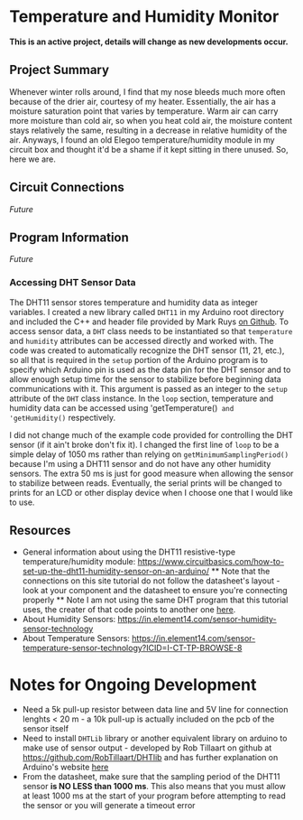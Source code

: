 # Temperature and Humidity Monitor

**This is an active project, details will change as new developments occur.**

## Project Summary

Whenever winter rolls around, I find that my nose bleeds much more often because of the drier air, courtesy of my heater. Essentially, the air has a moisture saturation point that varies by temperature. Warm air can carry more moisture than cold air, so when you heat cold air, the moisture content stays relatively the same, resulting in a decrease in relative humidity of the air. Anyways, I found an old Elegoo temperature/humidity module in my circuit box and thought it'd be a shame if it kept sitting in there unused. So, here we are.

## Circuit Connections

*Future*

## Program Information

*Future*

### Accessing DHT Sensor Data

The DHT11 sensor stores temperature and humidity data as integer variables. I created a new library called `DHT11` in my Arduino root directory and included the C++ and header file provided by Mark Ruys [on Github](https://github.com/markruys/arduino-DHT). To access sensor data, a `DHT` class needs to be instantiated so that `temperature` and `humidity` attributes can be accessed directly and worked with. The code was created to automatically recognize the DHT sensor (11, 21, etc.), so all that is required in the `setup` portion of the Arduino program is to specify which Arduino pin is used as the data pin for the DHT sensor and to allow enough setup time for the sensor to stabilize before beginning data communications with it. This argument is passed as an integer to the `setup` attribute of the `DHT` class instance. In the `loop` section, temperature and humidity data can be accessed using 'getTemperature()` and 'getHumidity()` respectively.  

I did not change much of the example code provided for controlling the DHT sensor (if it ain't broke don't fix it). I changed the first line of `loop` to be a simple delay of 1050 ms rather than relying on `getMinimumSamplingPeriod()` because I'm using a DHT11 sensor and do not have any other humidity sensors. The extra 50 ms is just for good measure when allowing the sensor to stabilize between reads. Eventually, the serial prints will be changed to prints for an LCD or other display device when I choose one that I would like to use.

## Resources

* General information about using the DHT11 resistive-type temperature/humidity module: https://www.circuitbasics.com/how-to-set-up-the-dht11-humidity-sensor-on-an-arduino/
** Note that the connections on this site tutorial do not follow the datasheet's layout - look at your component and the datasheet to ensure you're connecting properly 
** Note I am not using the same DHT program that this tutorial uses, the creater of that code points to another one [here](https://github.com/markruys/arduino-DHT).
* About Humidity Sensors: https://in.element14.com/sensor-humidity-sensor-technology
* About Temperature Sensors: https://in.element14.com/sensor-temperature-sensor-technology?ICID=I-CT-TP-BROWSE-8


# Notes for Ongoing Development

* Need a 5k pull-up resistor between data line and 5V line for connection lenghts < 20 m - a 10k pull-up is actually included on the pcb of the sensor itself
* Need to install `DHTLib` library or another equivalent library on arduino to make use of sensor output - developed by Rob Tillaart on github at https://github.com/RobTillaart/DHTlib and has further explanation on Arduino's website [here](https://playground.arduino.cc/Main/DHTLib/)
* From the datasheet, make sure that the sampling period of the DHT11 sensor **is NO LESS than 1000 ms**. This also means that you must allow at least 1000 ms at the start of your program before attempting to read the sensor or you will generate a timeout error
